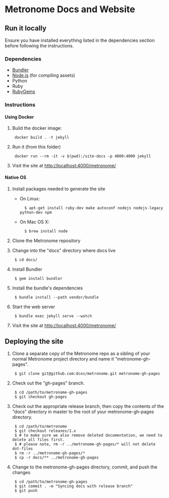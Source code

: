# Metronome Docs and Website

## Run it locally

Ensure you have installed everything listed in the dependencies section before
following the instructions.

### Dependencies

* [Bundler](http://bundler.io/)
* [Node.js](http://nodejs.org/) (for compiling assets)
* Python
* Ruby
* [RubyGems](https://rubygems.org/)

### Instructions

#### Using Docker

1. Build the docker image:

        docker build . -t jekyll

2. Run it (from this folder)

        docker run --rm -it -v $(pwd):/site-docs -p 4000:4000 jekyll

3. Visit the site at
   [http://localhost:4000/metronome/](http://localhost:4000/metronome/)

#### Native OS

1. Install packages needed to generate the site

    * On Linux:

            $ apt-get install ruby-dev make autoconf nodejs nodejs-legacy python-dev npm

    * On Mac OS X:

            $ brew install node

2. Clone the Metronome repository

3. Change into the "docs" directory where docs live

        $ cd docs/

4. Install Bundler

        $ gem install bundler

5. Install the bundle's dependencies

        $ bundle install --path vendor/bundle

6. Start the web server

        $ bundle exec jekyll serve --watch

7. Visit the site at
   [http://localhost:4000/metronome/](http://localhost:4000/metronome/)

## Deploying the site

1. Clone a separate copy of the Metronome repo as a sibling of your normal
   Metronome project directory and name it "metronome-gh-pages".

        $ git clone git@github.com:dcos/metronome.git metronome-gh-pages

2. Check out the "gh-pages" branch.

        $ cd /path/to/metronome-gh-pages
        $ git checkout gh-pages

3. Check out the appropriate release branch, then copy the contents of the "docs" directory in master to the root of your
   metronome-gh-pages directory.

        $ cd /path/to/metronome
        $ git checkout releases/1.x
        $ # to make sure we also remove deleted documentation, we need to delete all files first.
        $ # please note, rm -r ../metronome-gh-pages/* will not delete dot-files
        $ rm -r ../metronome-gh-pages/*
        $ cp -r docs/** ../metronome-gh-pages

4. Change to the metronome-gh-pages directory, commit, and push the changes

        $ cd /path/to/metronome-gh-pages
        $ git commit . -m "Syncing docs with release branch"
        $ git push
